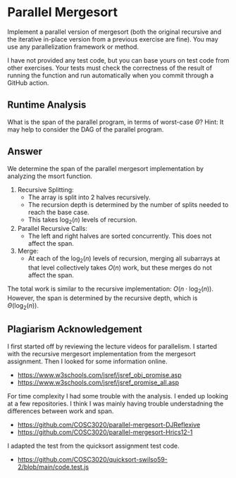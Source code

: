 # Parallel Mergesort

Implement a parallel version of mergesort (both the original recursive and the
iterative in-place version from a previous exercise are fine). You may use any
parallelization framework or method.

I have not provided any test code, but you can base yours on test code from
other exercises. Your tests must check the correctness of the result of running
the function and run automatically when you commit through a GitHub action.

## Runtime Analysis

What is the span of the parallel program, in terms of worst-case $\Theta$? Hint:
It may help to consider the DAG of the parallel program.

## Answer
We determine the span of the parallel mergesort implementation by analyzing the msort function. 
1. Recursive Splitting:
   - The array is split into 2 halves recursively.
   - The recursion depth is determined by the number of splits needed to reach the base case.
   - This takes $\log_2(n)$ levels of recursion.
2. Parallel Recursive Calls:
   - The left and right halves are sorted concurrently. This does not affect the span.
3. Merge:
   - At each of the $\log_2(n)$ levels of recursion, merging all subarrays at that level collectively takes $O(n)$ work, but these merges do not affect the 
     span.

The total work is similar to the recursive implementation: $O(n \cdot \log_2(n))$.  
However, the span is determined by the recursive depth, which is $\Theta(\log_2(n))$.

## Plagiarism Acknowledgement 

I first started off by reviewing the lecture videos for parallelism. I started with the recursive mergesort implementation from the mergesort assignment. Then I looked for some information online.
- https://www.w3schools.com/jsref/jsref_obj_promise.asp
- https://www.w3schools.com/jsref/jsref_promise_all.asp

For time complexity I had some trouble with the analysis. I ended up looking at a few repositories. I think I was mainly having trouble understadning the differences between work and span.
- https://github.com/COSC3020/parallel-mergesort-DJReflexive
- https://github.com/COSC3020/parallel-mergesort-Hrics12-1

I adapted the test from the quicksort assignment test code.
- https://github.com/COSC3020/quicksort-swilso59-2/blob/main/code.test.js
